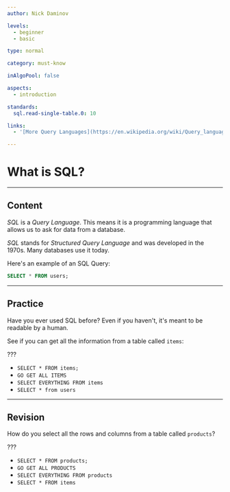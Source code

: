 ```yaml
---
author: Nick Daminov

levels:
  - beginner
  - basic

type: normal

category: must-know

inAlgoPool: false

aspects:
  - introduction

standards:
  sql.read-single-table.0: 10

links:
  - '[More Query Languages](https://en.wikipedia.org/wiki/Query_language){website}'

---
```


# What is SQL?

---
## Content

*SQL* is a *Query Language*. This means it is a programming language that allows us to ask for data from a database.

*SQL* stands for *Structured Query Language* and was developed in the 1970s. Many databases use it today.

Here's an example of an SQL Query:

```sql
SELECT * FROM users;
```

---
## Practice

Have you ever used SQL before? Even if you haven't, it's meant to be readable by a human.

See if you can get all the information from a table called `items`:

???


* `SELECT * FROM items;`
* `GO GET ALL ITEMS`
* `SELECT EVERYTHING FROM items`
* `SELECT * from users`

---
## Revision

How do you select all the rows and columns from a table called `products`?

???


* `SELECT * FROM products;`
* `GO GET ALL PRODUCTS`
* `SELECT EVERYTHING FROM products`
* `SELECT * FROM items`

